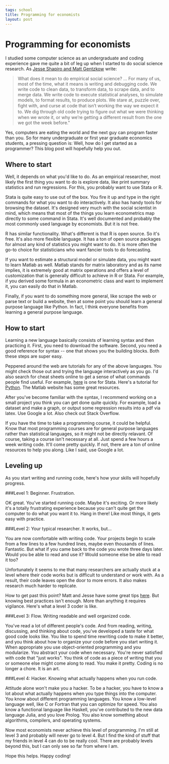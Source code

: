 ```yaml
--- 
tags: school
title: Programming for economists
layout: post
---
```


# Programming for economists

I studied some computer science as an undergraduate and coding experience gave me quite a bit of leg up when I started to do social science research. As [Jesse Shapiro and Matt Gentzkow](http://faculty.chicagobooth.edu/jesse.shapiro/research/CodeAndData.pdf) write:  

> What does it mean to do empirical social science? ... For many of us, most of the time, what it means is writing and debugging code. We write code to clean data, to transform data, to scrape data, and to merge data. We write code to execute statistical analyses, to simulate models, to format results, to produce plots. We stare at, puzzle over, ﬁght with, and curse at code that isn’t working the way we expect it to. We dig through old code trying to ﬁgure out what we were thinking when we wrote it, or why we’re getting a different result from the one we got the week before."

Yes, computers are eating the world and the next guy can program faster than you. So for many undergraduate or first year graduate economics students, a pressing question is: Well, how do I get started as a programmer? This blog post will hopefully help you out. 

## Where to start

Well, it depends on what you'd like to do. As an empirical researcher, most likely the first thing you want to do is explore data, like print summary statistics and run regressions. For this, you probably want to use Stata or R. 

Stata is quite easy to use out of the box. You fire it up and type in the right commands for what you want to do interactively. It also has handy tools for browsing the dataset. It's designed very much with the social scientist in mind, which means that most of the things you learn econometrics map directly to some command in Stata. It's well documented and probably the most commonly used language by economists. But it is not free. 

R has similar functionality. What's different is that R is open source. So it's free. It's also more flexible language. It has a ton of open source packages for almost any kind of statistics you might want to do. It is more often the go-to choice for statisticians who want fancier tools to do forecasting. 

If you want to estimate a structural model or simulate data, you might want to learn Matlab as well. Matlab stands for matrix laboratory and as its name implies, it is extremely good at matrix operations and offers a level of customization that is generally difficult to achieve in R or Stata. For example, if you derived some formula in an econometric class and want to implement it, you can easily do that in Matlab. 

Finally, if you want to do something more general, like scrape the web or parse text or build a website, then at some point you should learn a general purpose language like Python. In fact, I think everyone benefits from learning a general purpose language. 

## How to start

Learning a new language basically consists of learning syntax and then practicing it. First, you need to download the software. Second, you need a good reference for syntax -- one that shows you the building blocks. Both these steps are super easy. 

Peppered around the web are tutorials for any of the above languages. You might check those out and trying the language interactively as you go. I'd also search for cheat sheets online to get a sense of what commands people find useful. For example, [here][cheatsheet] is one for Stata. Here's a tutorial for [Python][python]. The Matlab website has some great resources. 

[python]: http://code.tutsplus.com/articles/the-best-way-to-learn-python--net-26288
[cheatsheet]: http://lgdata.s3-website-us-east-1.amazonaws.com/docs/2128/370795/Stata_Cheat_Sheet.pdf 

After you've become familiar with the syntax, I recommend working on a small project you think you can get done quite quickly. For example, load a dataset and make a graph, or output some regression results into a pdf via latex. Use Google a lot. Also check out Stack Overflow. 

If you have the time to take a programming course, it could be helpful. Know that most programming courses are for general purpose languages rather than statistical languages, so it might not be directly relavant. Of course, taking a course isn't necessary at all. Just spend a few hours a week writing code. It'll come pretty quickly. If not, there are a ton of online resources to help you along. Like I said, use Google a lot. 

## Leveling up

As you start writing and running code, here's how your skills will hopefully progress. 

###Level 1: Beginner. Frustration. 

OK great. You've started running code. Maybe it's exciting. Or more likely it's a totally frustrating experience because you can't quite get the computer to do what you want it to. Hang in there! Like most things, it gets easy with practice. 

###Level 2: Your typical researcher. It works, but&#8230;

You are now comfortable with writing code. Your projects begin to scale from a few lines to a few hundred lines, maybe even thousands of lines. Fantastic. But what if you came back to the code you wrote three days later. Would you be able to read and use it? Would someone else be able to read it too? 

Unfortunately it seems to me that many researchers are actually stuck at a level where their code works but is difficult to understand or work with. As a result, their code leaves open the door to more errors. It also makes research much harder to replicate. 

How to get past this point? Matt and Jesse have some great tips [here](http://faculty.chicagobooth.edu/jesse.shapiro/research/CodeAndData.pdf). But knowing best practices isn't enough. More than anything it requires vigilance. Here's what a level 3 coder is like. 

###Level 3: Flow. Writing readable and well organized code. 

You've read a lot of different people's code. And from reading, writing, discussing, and thinking about code, you've developed a taste for what good code looks like. You like to spend time rewriting code to make it better, and you think about how to organize your code before you start writing it. When appropriate you use object-oriented programming and you modularize. You abstract your code when necessary. You're never satisfied with code that "just works". You think of code as a piece of writing that you or someone else might come along to read. You make it pretty. Coding is no longer a chore. It is an art. 

###Level 4: Hacker. Knowing what actually happens when you run code. 

Attitude alone won't make you a hacker. To be a hacker, you have to know a lot about what actually happens when you type things into the computer. You know about different programming languages. You know a low-level language well, like C or Fortran that you can optimize for speed. You also know a functional language like Haskell, you've contributed to the new data language Julia, and you love Prolog. You also know something about algorithms, compilers, and operating systems. 

Now most economists never achieve this level of programming. I'm still at level 3 and probably will never go to level 4. But I find the kind of stuff that my friends in level 4 can do to be really cool. There are probably levels beyond this, but I can only see so far from where I am. 

Hope this helps. Happy coding! 
